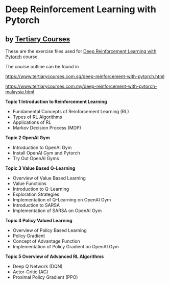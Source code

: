 # Deep Reinforcement Learning with Pytorch
## by [Tertiary  Courses](https://www.tertiarycourses.com.sg/)

These are the exercise files used for [Deep Reinforcement Learning with Pytorch](https://www.tertiarycourses.com.sg/deep-reinforcement-with-pytorch.html) course. 

The course outline can be found in 

https://www.tertiarycourses.com.sg/deep-reinforcement-with-pytorch.html

https://www.tertiarycourses.com.my/deep-reinforcement-with-pytorch-malaysia.html

<p><strong>Topic 1 Introduction to Reinforcement Learning</strong></p>
<ul>
<li>Fundamental Concepts of Reinforcement Learning (RL)</li>
<li>Types of RL Algorithms</li>
<li>Applications of RL</li>
<li>Markov Decision Process (MDP)</li>
</ul>
<p><strong>Topic 2 OpenAI Gym</strong></p>
<ul>
<li>Introduction to OpenAI Gym</li>
<li>Install OpenAI Gym and Pytorch</li>
<li>Try Out OpenAI Gyms</li>
</ul>
<p><strong>Topic 3 Value Based Q-Learning</strong></p>
<ul>
<li>Overview of Value Based Learning</li>
<li>Value Functions</li>
<li>Introduction to Q-Learning</li>
<li>Exploration Strategies</li>
<li>Implementation of Q-Learning on OpenAI Gym</li>
<li>Introduction to SARSA</li>
<li>Implementation of SARSA on OpenAI Gym</li>
</ul>
<p><strong>Topic 4 Policy Valued Learning</strong></p>
<ul>
<li>Overview of Policy Based Learning</li>
<li>Policy Gradient</li>
<li>Concept of Advantage Function</li>
<li>Implementation of Policy Gradient on OpenAI Gym</li>
</ul>
<p><strong>Topic 5 Overview of Advanced RL Algorithms</strong></p>
<ul>
<li>Deep Q Network (DQN)</li>
<li>Actor-Critic (AC)</li>
<li>Proximal Policy Gradient (PPO)</li>
</ul>



